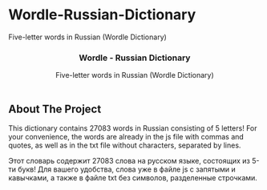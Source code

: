 # Wordle-Russian-Dictionary
Five-letter words in Russian (Wordle Dictionary)
<br/>
<p align="center">
  <h3 align="center">Wordle - Russian Dictionary</h3>

  <p align="center">
    Five-letter words in Russian (Wordle Dictionary)
    <br/>
    <br/>
  </p>
</p>

## About The Project

This dictionary contains 27083 words in Russian consisting of 5 letters!
For your convenience, the words are already in the js file with commas and quotes, as well as in the txt file without characters, separated by lines.

Этот словарь содержит 27083 слова на русском языке, состоящих из 5-ти букв!
Для вашего удобства, слова уже в файле js с запятыми и кавычками, а также в файле txt без символов, разделенные строчками.
